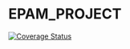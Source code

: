 # EPAM_PROJECT
<a href='https://coveralls.io/github/RomanOstrovskyi/EPAM_PROJECT?branch=travis_ci'><img src='https://coveralls.io/repos/github/RomanOstrovskyi/EPAM_PROJECT/badge.svg?branch=travis_ci' alt='Coverage Status' /></a>
